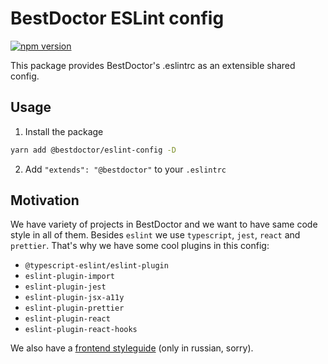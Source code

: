 # BestDoctor ESLint config

[![npm version](https://badge.fury.io/js/%40bestdoctor%2Feslint-config.svg)](https://badge.fury.io/js/%40bestdoctor%2Feslint-config)

This package provides BestDoctor's .eslintrc as an extensible shared config.

## Usage

1. Install the package

```sh
yarn add @bestdoctor/eslint-config -D
```

2. Add `"extends": "@bestdoctor"` to your `.eslintrc`

## Motivation

We have variety of projects in BestDoctor and we want to have same code style in all of them. Besides `eslint` we use `typescript`, `jest`, `react` and `prettier`. That's why we have some cool plugins in this config:

- `@typescript-eslint/eslint-plugin`
- `eslint-plugin-import`
- `eslint-plugin-jest`
- `eslint-plugin-jsx-a11y`
- `eslint-plugin-prettier`
- `eslint-plugin-react`
- `eslint-plugin-react-hooks`

We also have a [frontend styleguide](https://github.com/best-doctor/guides/blob/master/guides/frontend_styleguide.md) (only in russian, sorry).

